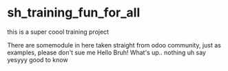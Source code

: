 # sh_training_fun_for_all
this is a super coool training project 

There are somemodule in here taken straight from odoo community, just as examples, please don't sue me
Hello Bruh!
What's up..
nothing uh say \
yesyyy good to know
